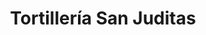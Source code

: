 ---
title: "Tortillería San Juditas"
url: /ciudad-de-mexico/tortilleria-san-juditas/
shop: Allgemein
---